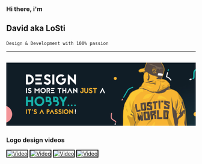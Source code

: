 ### Hi there, i'm
## **David aka LoSti**
`Design & Development with 100% passion`

---
![](https://github.com/LoStisWorld/LoStisWorld/blob/main/headerpic.jpg)
---

### Logo design videos

<a href="https://www.youtube.com/watch?feature=player_embedded&v=aOQrU7RTjUM
" target="_blank"><img src="https://img.youtube.com/vi/aOQrU7RTjUM/0.jpg" 
alt="Video" width="240" height="180" border="2" /></a>
<a href="https://www.youtube.com/watch?feature=player_embedded&v=PZ0pbzCaQf8
" target="_blank"><img src="https://img.youtube.com/vi/PZ0pbzCaQf8/0.jpg" 
alt="Video" width="240" height="180" border="2" /></a>
<a href="https://www.youtube.com/watch?feature=player_embedded&v=RcWZY-t7M7k
" target="_blank"><img src="https://img.youtube.com/vi/RcWZY-t7M7k/0.jpg" 
alt="Video" width="240" height="180" border="2" /></a>
<a href="https://www.youtube.com/watch?feature=player_embedded&v=Jh4EoE5GfxU
" target="_blank"><img src="https://img.youtube.com/vi/Jh4EoE5GfxU/0.jpg" 
alt="Video" width="240" height="180" border="2" /></a>